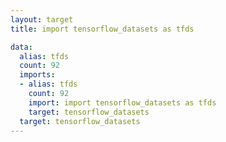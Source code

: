```yaml
---
layout: target
title: import tensorflow_datasets as tfds

data:
  alias: tfds
  count: 92
  imports:
  - alias: tfds
    count: 92
    import: import tensorflow_datasets as tfds
    target: tensorflow_datasets
  target: tensorflow_datasets
---
```

